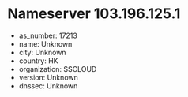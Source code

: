# Nameserver 103.196.125.1

* as_number: 17213
* name: Unknown
* city: Unknown
* country: HK
* organization: SSCLOUD
* version: Unknown
* dnssec: Unknown
